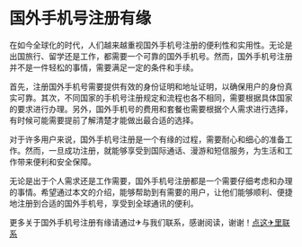 # 国外手机号注册有缘

在如今全球化的时代，人们越来越重视国外手机号注册的便利性和实用性。无论是出国旅行、留学还是工作，都需要一个可靠的国外手机号。然而，国外手机号注册并不是一件轻松的事情，需要满足一定的条件和手续。

首先，注册国外手机号需要提供有效的身份证明和地址证明，以确保用户的身份真实可靠。其次，不同国家的手机号注册规定和流程也各不相同，需要根据具体国家的要求进行办理。另外，国外手机号的费用和套餐也需要根据个人需求进行选择，有时候可能需要提前了解清楚才能做出最合适的选择。

对于许多用户来说，国外手机号注册是一个有缘的过程，需要耐心和细心的准备工作。然而，一旦成功注册，就能够享受到国际通话、漫游和短信服务，为生活和工作带来便利和安全保障。

无论是出于个人需求还是工作需要，国外手机号注册都是一个需要仔细考虑和办理的事情。希望通过本文的介绍，能够帮助到有需要的用户，让他们能够顺利、便捷地注册到合适的国外手机号，享受到全球通讯的便利。

更多关于国外手机号注册有缘请通过✈与我们联系，感谢阅读，谢谢！[点这✈里联系](https://add.k02.cc)
